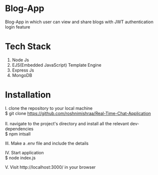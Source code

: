 # Blog-App
Blog-App in which user can view and share blogs with JWT authentication login feature

# Tech Stack 
1. Node Js
2. EJS(Embedded JavaScript) Template Engine
2. Express Js
3. MongoDB

# Installation 
I. clone the repository to your local machine <br />
$ git clone https://github.com/roshnimishraa/Real-Time-Chat-Application <br/>
<br />
II. navigate to the project's directory and install all the relevant dev-dependencies <br />
$ npm intsall <br />

III.  Make a .env file and include the details<br/>

IV. Start application <br />
$ node index.js    <br />

V. Visit http://localhost:3000/ in your browser

